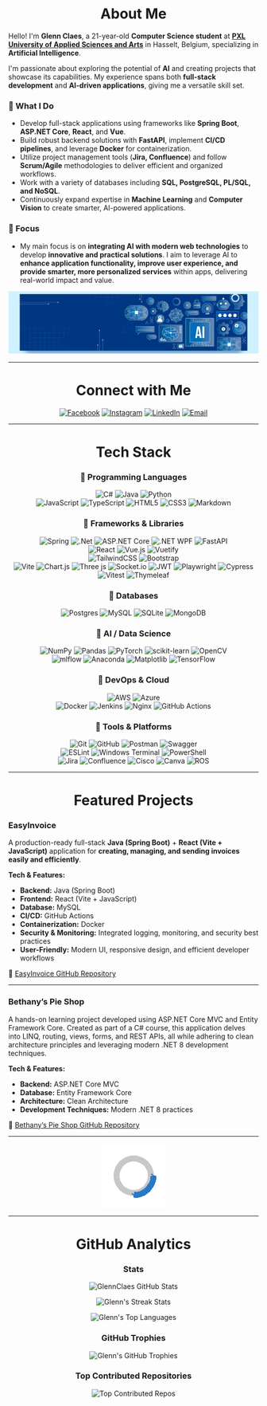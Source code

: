 
<div align="center">
  
# About Me  

</div>

Hello! I'm **Glenn Claes**, a 21-year-old **Computer Science student** at **[PXL University of Applied Sciences and Arts](https://www.pxl.be/departementen/pxl-digital/toegepaste-informatica/artificiele-intelligentie/)** in Hasselt, Belgium, specializing in **Artificial Intelligence**.

I'm passionate about exploring the potential of **AI** and creating projects that showcase its capabilities. My experience spans both **full-stack development** and **AI-driven applications**, giving me a versatile skill set.

### 🔹 What I Do
- Develop full-stack applications using frameworks like **Spring Boot**, **ASP.NET Core**, **React**, and **Vue**.
- Build robust backend solutions with **FastAPI**, implement **CI/CD pipelines**, and leverage **Docker** for containerization.
- Utilize project management tools (**Jira, Confluence**) and follow **Scrum/Agile** methodologies to deliver efficient and organized workflows.
- Work with a variety of databases including **SQL, PostgreSQL, PL/SQL, and NoSQL**.
- Continuously expand expertise in **Machine Learning** and **Computer Vision** to create smarter, AI-powered applications.

### 🔹 Focus
- My main focus is on **integrating AI with modern web technologies** to develop **innovative and practical solutions**. I aim to leverage AI to **enhance application functionality, improve user experience, and provide smarter, more personalized services** within apps, delivering real-world impact and value.

![Banner](assets/banner.jpeg)

---

<div align="center">
  
# Connect with Me  

[![Facebook](https://img.shields.io/badge/Facebook-%231877F2?style=for-the-badge&logo=Facebook&logoColor=white)](https://facebook.com/glenn.claes.10)
[![Instagram](https://img.shields.io/badge/Instagram-%23E4405F?style=for-the-badge&logo=Instagram&logoColor=white)](https://instagram.com/glenn_claes_)
[![LinkedIn](https://img.shields.io/badge/LinkedIn-%230077B5?style=for-the-badge&logo=linkedin&logoColor=white)](https://linkedin.com/in/glenn-claes-ai)
[![Email](https://img.shields.io/badge/Email-D14836?style=for-the-badge&logo=gmail&logoColor=white)](mailto:claesglenn73@gmail.com)

---

# Tech Stack  

### 🔹 Programming Languages  
  
![C#](https://img.shields.io/badge/c%23-%23239120.svg?style=for-the-badge&logo=csharp&logoColor=white) 
![Java](https://img.shields.io/badge/java-%23ED8B00.svg?style=for-the-badge&logo=openjdk&logoColor=white) 
![Python](https://img.shields.io/badge/python-3670A0?style=for-the-badge&logo=python&logoColor=ffdd54)  
![JavaScript](https://img.shields.io/badge/javascript-%23323330.svg?style=for-the-badge&logo=javascript&logoColor=%23F7DF1E) 
![TypeScript](https://img.shields.io/badge/typescript-%23007ACC.svg?style=for-the-badge&logo=typescript&logoColor=white) 
![HTML5](https://img.shields.io/badge/html5-%23E34F26.svg?style=for-the-badge&logo=html5&logoColor=white) 
![CSS3](https://img.shields.io/badge/css3-%231572B6.svg?style=for-the-badge&logo=css3&logoColor=white) 
![Markdown](https://img.shields.io/badge/markdown-%23000000.svg?style=for-the-badge&logo=markdown&logoColor=white)  

### 🔹 Frameworks & Libraries  
![Spring](https://img.shields.io/badge/spring-%236DB33F.svg?style=for-the-badge&logo=spring&logoColor=white) 
![.Net](https://img.shields.io/badge/.NET-5C2D91?style=for-the-badge&logo=.net&logoColor=white)
![ASP.NET Core](https://img.shields.io/badge/ASP.NET_Core-%231178CC.svg?style=for-the-badge&logo=dotnet&logoColor=white)
![.NET WPF](https://img.shields.io/badge/.NET_WPF-%231178CC.svg?style=for-the-badge&logo=dotnet&logoColor=white)
![FastAPI](https://img.shields.io/badge/FastAPI-005571?style=for-the-badge&logo=fastapi)  
![React](https://img.shields.io/badge/react-%2320232a.svg?style=for-the-badge&logo=react&logoColor=%2361DAFB) 
![Vue.js](https://img.shields.io/badge/vue.js-%2335495e.svg?style=for-the-badge&logo=vuedotjs&logoColor=%234FC08D) 
![Vuetify](https://img.shields.io/badge/Vuetify-1867C0?style=for-the-badge&logo=vuetify&logoColor=AEDDFF)  
![TailwindCSS](https://img.shields.io/badge/tailwindcss-%2338B2AC.svg?style=for-the-badge&logo=tailwind-css&logoColor=white) 
![Bootstrap](https://img.shields.io/badge/bootstrap-%238511FA.svg?style=for-the-badge&logo=bootstrap&logoColor=white)  
![Vite](https://img.shields.io/badge/vite-%23646CFF.svg?style=for-the-badge&logo=vite&logoColor=white) 
![Chart.js](https://img.shields.io/badge/chart.js-F5788D.svg?style=for-the-badge&logo=chart.js&logoColor=white) 
![Three js](https://img.shields.io/badge/threejs-black?style=for-the-badge&logo=three.js&logoColor=white) 
![Socket.io](https://img.shields.io/badge/Socket.io-black?style=for-the-badge&logo=socket.io&badgeColor=010101) 
![JWT](https://img.shields.io/badge/JWT-black?style=for-the-badge&logo=JSON%20web%20tokens) 
![Playwright](https://img.shields.io/badge/-playwright-%232EAD33?style=for-the-badge&logo=playwright&logoColor=white) 
![Cypress](https://img.shields.io/badge/-cypress-%23E5E5E5?style=for-the-badge&logo=cypress&logoColor=058a5e) 
![Vitest](https://img.shields.io/badge/-Vitest-252529?style=for-the-badge&logo=vitest&logoColor=FCC72B) 
![Thymeleaf](https://img.shields.io/badge/Thymeleaf-%23005C0F.svg?style=for-the-badge&logo=Thymeleaf&logoColor=white) 

### 🔹 Databases  
![Postgres](https://img.shields.io/badge/postgres-%23316192.svg?style=for-the-badge&logo=postgresql&logoColor=white) 
![MySQL](https://img.shields.io/badge/mysql-4479A1.svg?style=for-the-badge&logo=mysql&logoColor=white) 
![SQLite](https://img.shields.io/badge/sqlite-%2307405e.svg?style=for-the-badge&logo=sqlite&logoColor=white) 
![MongoDB](https://img.shields.io/badge/MongoDB-%234ea94b.svg?style=for-the-badge&logo=mongodb&logoColor=white) 

### 🔹 AI / Data Science  
![NumPy](https://img.shields.io/badge/numpy-%23013243.svg?style=for-the-badge&logo=numpy&logoColor=white) 
![Pandas](https://img.shields.io/badge/pandas-%23150458.svg?style=for-the-badge&logo=pandas&logoColor=white) 
![PyTorch](https://img.shields.io/badge/PyTorch-%23EE4C2C.svg?style=for-the-badge&logo=PyTorch&logoColor=white) 
![scikit-learn](https://img.shields.io/badge/scikit--learn-%23F7931E.svg?style=for-the-badge&logo=scikit-learn&logoColor=white) 
![OpenCV](https://img.shields.io/badge/opencv-%23white.svg?style=for-the-badge&logo=opencv&logoColor=white)  
![mlflow](https://img.shields.io/badge/mlflow-%23d9ead3.svg?style=for-the-badge&logo=numpy&logoColor=blue) 
![Anaconda](https://img.shields.io/badge/Anaconda-%2344A833.svg?style=for-the-badge&logo=anaconda&logoColor=white) 
![Matplotlib](https://img.shields.io/badge/Matplotlib-%23ffffff.svg?style=for-the-badge&logo=Matplotlib&logoColor=black) 
![TensorFlow](https://img.shields.io/badge/TensorFlow-%23FF6F00.svg?style=for-the-badge&logo=TensorFlow&logoColor=white) 

### 🔹 DevOps & Cloud  
![AWS](https://img.shields.io/badge/AWS-%23FF9900.svg?style=for-the-badge&logo=amazon-aws&logoColor=white) 
![Azure](https://img.shields.io/badge/azure-%230072C6.svg?style=for-the-badge&logo=microsoftazure&logoColor=white)  
![Docker](https://img.shields.io/badge/docker-%230db7ed.svg?style=for-the-badge&logo=docker&logoColor=white) 
![Jenkins](https://img.shields.io/badge/jenkins-%232C5263.svg?style=for-the-badge&logo=jenkins&logoColor=white) 
![Nginx](https://img.shields.io/badge/nginx-%23009639.svg?style=for-the-badge&logo=nginx&logoColor=white) 
![GitHub Actions](https://img.shields.io/badge/github%20actions-%232671E5.svg?style=for-the-badge&logo=githubactions&logoColor=white) 

### 🔹 Tools & Platforms  
![Git](https://img.shields.io/badge/git-%23F05033.svg?style=for-the-badge&logo=git&logoColor=white) 
![GitHub](https://img.shields.io/badge/github-%23121011.svg?style=for-the-badge&logo=github&logoColor=white) 
![Postman](https://img.shields.io/badge/Postman-FF6C37?style=for-the-badge&logo=postman&logoColor=white) 
![Swagger](https://img.shields.io/badge/-Swagger-%23Clojure?style=for-the-badge&logo=swagger&logoColor=white)  
![ESLint](https://img.shields.io/badge/ESLint-4B3263?style=for-the-badge&logo=eslint&logoColor=white) 
![Windows Terminal](https://img.shields.io/badge/Windows%20Terminal-%234D4D4D.svg?style=for-the-badge&logo=windows-terminal&logoColor=white) 
![PowerShell](https://img.shields.io/badge/PowerShell-%235391FE.svg?style=for-the-badge&logo=powershell&logoColor=white)  
![Jira](https://img.shields.io/badge/jira-%230A0FFF.svg?style=for-the-badge&logo=jira&logoColor=white) 
![Confluence](https://img.shields.io/badge/confluence-%23172BF4.svg?style=for-the-badge&logo=confluence&logoColor=white) 
![Cisco](https://img.shields.io/badge/cisco-%23049fd9.svg?style=for-the-badge&logo=cisco&logoColor=black) 
![Canva](https://img.shields.io/badge/Canva-%2300C4CC.svg?style=for-the-badge&logo=Canva&logoColor=white) 
![ROS](https://img.shields.io/badge/ros-%230A0FF9.svg?style=for-the-badge&logo=ros&logoColor=white) 

---

# Featured Projects  

<div align="left">

### EasyInvoice
A production-ready full-stack **Java (Spring Boot)** + **React (Vite + JavaScript)** application for **creating, managing, and sending invoices easily and efficiently**.

**Tech & Features:**
- **Backend:** Java (Spring Boot)  
- **Frontend:** React (Vite + JavaScript)  
- **Database:** MySQL  
- **CI/CD:** GitHub Actions  
- **Containerization:** Docker  
- **Security & Monitoring:** Integrated logging, monitoring, and security best practices  
- **User-Friendly:** Modern UI, responsive design, and efficient developer workflows  

🔗 [EasyInvoice GitHub Repository](https://github.com/GlennClaes/EasyInvoice)

</div>

---

<div align="left"> 
  
### Bethany’s Pie Shop 
A hands-on learning project developed using ASP.NET Core MVC and Entity Framework Core. Created as part of a C# course, this application delves into LINQ, routing, views, forms, and REST APIs, all while adhering to clean architecture principles and leveraging modern .NET 8 development techniques. 

**Tech & Features:** 
- **Backend:** ASP.NET Core MVC
- **Database:** Entity Framework Core
- **Architecture:** Clean Architecture
- **Development Techniques:** Modern .NET 8 practices

🔗 [Bethany’s Pie Shop GitHub Repository](https://github.com/GlennClaes/BethanysPieShop) </div>

---

![Loading](assets/loading_circle.gif) 
<!-- <div align="left">
  
### Zettelkasten Template
A productivity-focused note-taking and knowledge management system built using modern web technologies. This project emphasizes simplicity, modularity, and the use of best practices for structured note organization inspired by the Zettelkasten method.

**Tech & Features:**
- **Frontend:** HTML, CSS, JavaScript
- **Note Management:** Zettelkasten Method
- **Features:** Tagging, linking notes, modular design
- **Focus:** Simplicity, productivity, knowledge organization

🔗 [Zettelkasten Template GitHub Repository](https://github.com/GlennClaes/zettelkasten-template)

</div>

![Loading](assets/loading_circle.gif) -->

<!-- 
### 🚗 AI & ML: TrafficGuard  
AI-based license plate & vehicle detection system.  
**Tech:** Python, PyTorch, OpenCV, FastAPI  
🔗 [TrafficGuard](https://github.com/GlennClaes/TrafficGuard)  

---

### 👁️ Computer Vision App  
Face, hand & age detection using pre-trained models.  
**Tech:** Python, OpenCV, PyTorch  
🔗 [VisionDetectionApp](https://github.com/GlennClaes/VisionDetectionApp)  

---

### 🌍 Full-Stack Portfolio  
Personal portfolio built with Vue.js & FastAPI backend.  
**Tech:** Vue.js, FastAPI, Docker  
🔗 [portfolio-glenn-claes](https://github.com/GlennClaes/portfolio-glenn-claes)  

---

### 📊 UI Dashboard  
Modern analytics dashboard for e-commerce.  
**Tech:** React, TailwindCSS  
🔗 [ecommerce-dashboard-ui](https://github.com/GlennClaes/ecommerce-dashboard-ui)  
-->

---
# GitHub Analytics

### Stats
![GlennClaes GitHub Stats](https://github-readme-stats.vercel.app/api?username=GlennClaes&show_icons=true&theme=transparent&count_private=true&t=1761962673)

![Glenn's Streak Stats](https://github-readme-streak-stats.herokuapp.com/?user=GlennClaes&theme=transparent&hide_border=false&t=1761962673)

![Glenn's Top Languages](https://github-readme-stats.vercel.app/api/top-langs/?username=GlennClaes&theme=transparent&hide_border=false&include_all_commits=true&count_private=true&layout=compact&t=1761962673)

### GitHub Trophies
![Glenn's GitHub Trophies](https://github-profile-trophy.vercel.app/?username=GlennClaes&theme=transparent&no-frame=true&no-bg=true&margin-w=4&t=1761962673)

### Top Contributed Repositories
![Top Contributed Repos](https://github-contributor-stats.vercel.app/api?username=GlennClaes&limit=5&theme=transparent&combine_all_yearly_contributions=true&t=1761962673)


</div>
